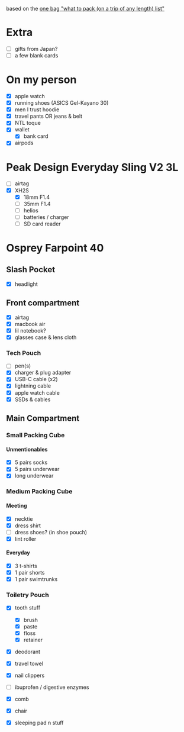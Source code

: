 based on the [one bag "what to pack (on a trip of any length) list"](https://www.onebag.com/popups/what2pack.pdf)
# Extra
- [ ] gifts from Japan?
- [ ] a few blank cards
# On my person
- [x] apple watch
- [x] running shoes (ASICS Gel-Kayano 30)
- [x] men I trust hoodie
- [x] travel pants OR jeans & belt
- [x] NTL toque
- [x] wallet
	- [x] bank card
- [x] airpods
# Peak Design Everyday Sling V2 3L
- [ ] airtag
- [x] XH2S
	- [x] 18mm F1.4
	- [ ] 35mm F1.4
	- [ ] helios
	- [ ] batteries / charger
	- [ ] SD card reader
# Osprey Farpoint 40
## Slash Pocket
- [x] headlight
## Front compartment
- [x] airtag
- [x] macbook air
- [x] lil notebook?
- [x] glasses case & lens cloth
### Tech Pouch
- [ ] pen(s)
- [x] charger & plug adapter
- [x] USB-C cable (x2)
- [x] lightning cable
- [x] apple watch cable
- [x] SSDs & cables
## Main Compartment
### Small Packing Cube
#### Unmentionables
- [x] 5 pairs socks
- [x] 5 pairs underwear 
- [x] long underwear
### Medium Packing Cube
#### Meeting
- [x] necktie
- [x] dress shirt
- [ ] dress shoes? (in shoe pouch)
- [x] lint roller
#### Everyday
- [x] 3 t-shirts
- [x] 1 pair shorts
- [x] 1 pair swimtrunks
### Toiletry Pouch
- [x] tooth stuff
	- [x] brush
	- [x] paste
	- [x] floss
	- [x] retainer
- [x] deodorant
- [x] travel towel
- [x] nail clippers
- [ ] ibuprofen / digestive enzymes
- [x] comb

- [x] chair
- [x] sleeping pad n stuff